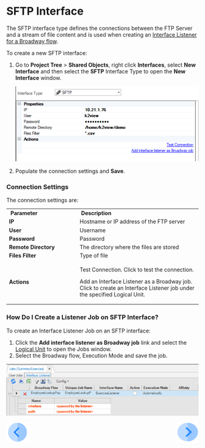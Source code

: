# SFTP Interface

The SFTP interface type defines the connections between the FTP Server and a stream of file content and is used when creating an [Interface Listener for a Broadway flow](/articles/19_Broadway/09_broadway_integration_with_Fabric.md#interface-listener-for-broadway-flows).

To create a new SFTP interface:

1. Go to **Project Tree** > **Shared Objects**, right click **Interfaces**, select **New Interface** and then select the **SFTP** Interface Type to open the **New Interface** window.

   ![image](images/02_sftp_1.PNG)

2. Populate the connection settings and **Save**.

### Connection Settings

The connection settings are:

<table>
<tbody>
<tr>
<td width="300pxl">&nbsp;<strong>Parameter</strong></td>
<td width="600pxl">&nbsp;<strong>Description</strong></td>
</tr>
<tr>
<td><strong>IP</strong></td>
<td>Hostname or IP address of the FTP server</td>
</tr>
<tr>
<td><strong>User</strong>&nbsp;</td>
<td>Username</td>
</tr>
<tr>
<td><strong>Password&nbsp;</strong></td>
<td>Password&nbsp;</td>
</tr>
<tr>
<td><strong>Remote Directory</strong></td>
<td>The directory where the files are stored</td>
</tr>
<tr>
<td><strong>Files Filter</strong></td>
<td>Type of file</td>
</tr>
<tr>
<td><strong>Actions</strong></td>
<td>
<p>Test Connection. Click to test the connection.</p>
<p>Add an Interface Listener as a Broadway job. Click to create an Interface Listener job under the specified Logical Unit.</p>
</td>
</tr>
</tbody>
</table>

### How Do I Create a Listener Job on SFTP Interface?

To create an Interface Listener Job on an SFTP interface: 

1. Click the **Add interface listener as Broadway job** link and select the [Logical Unit](/articles/03_logical_units/01_LU_overview.md) to open the Jobs window. 
2. Select the Broadway flow, Execution Mode and save the job.

![images](images/02_sftp_2.PNG)



[![Previous](/articles/images/Previous.png)](01_nondb_interfaces_overview.md)[<img align="right" width="60" height="54" src="/articles/images/Next.png">](03_kafka_interface.md) 
